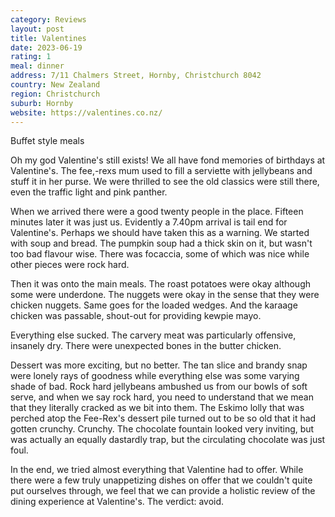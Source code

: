 ```yaml
---
category: Reviews
layout: post
title: Valentines
date: 2023-06-19
rating: 1
meal: dinner
address: 7/11 Chalmers Street, Hornby, Christchurch 8042
country: New Zealand
region: Christchurch
suburb: Hornby
website: https://valentines.co.nz/
---
```

Buffet style meals  

Oh my god Valentine's still exists! We all have fond memories of birthdays at Valentine's. The fee,-rexs mum used to fill a serviette with jellybeans and stuff it in her purse. We were thrilled to see the old classics were still there, even the traffic light and pink panther. 

When we arrived there were a good twenty people in the place. Fifteen minutes later it was just us. Evidently a 7.40pm arrival is tail end for Valentine's. Perhaps we should have taken this as a warning. We started with soup and bread. The pumpkin soup had a thick skin on it, but wasn't too bad flavour wise. There was focaccia, some of which was nice while other pieces were rock hard. 

Then it was onto the main meals. The roast potatoes were okay although some were underdone. The nuggets were okay in the sense that they were chicken nuggets. Same goes for the loaded wedges. And the karaage chicken was passable, shout-out for providing kewpie mayo. 

Everything else sucked. The carvery meat was particularly offensive, insanely dry. There were unexpected bones in the butter chicken. 

Dessert was more exciting, but no better. The tan slice and brandy snap were lonely rays of goodness while everything else was some varying shade of bad. Rock hard jellybeans ambushed us from our bowls of soft serve, and when we say rock hard, you need to understand that we mean that they literally cracked as we bit into them. The Eskimo lolly that was perched atop the Fee-Rex's dessert pile turned out to be so old that it had gotten crunchy. Crunchy. The chocolate fountain looked very inviting, but was actually an equally dastardly trap, but the circulating chocolate was just foul. 

In the end, we tried almost everything that Valentine had to offer. While there were a few truly unappetizing dishes on offer that we couldn't quite put ourselves through, we feel that we can provide a holistic review of the dining experience at Valentine's. The verdict: avoid.
